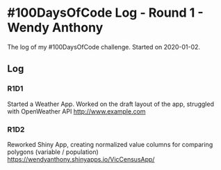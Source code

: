 # #100DaysOfCode Log - Round 1 - Wendy Anthony

The log of my #100DaysOfCode challenge. Started on 2020-01-02.

## Log

### R1D1 
Started a Weather App. Worked on the draft layout of the app, struggled with OpenWeather API http://www.example.com

### R1D2
Reworked Shiny App, creating normalized value columns for comparing polygons (variable / population)  
https://wendyanthony.shinyapps.io/VicCensusApp/
